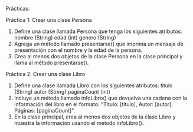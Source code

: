 Prácticas:

Práctica 1: Crear una clase Persona
1. Define una clase llamada Persona que tenga los siguientes atributos:
nombre (String)
edad (int)
genero (String)
2. Agrega un método llamado presentarse() que imprima un mensaje de
presentación con el nombre y la edad de la persona.
3. Crea al menos dos objetos de la clase Persona en la clase principal y llama al
método presentarse().

Práctica 2: Crear una clase Libro
1. Define una clase llamada Libro con los siguientes atributos:
titulo (String)
autor (String)
paginaCount (int)
2. Incluye un método llamado infoLibro() que devuelva una cadena con la
información del libro en el formato: "Título: [título], Autor: [autor], Páginas:
[paginaCount]".
3. En la clase principal, crea al menos dos objetos de la clase Libro y muestra la
información usando el método infoLibro().

